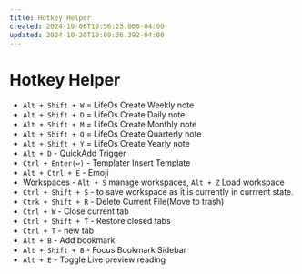 ```yaml
---
title: Hotkey Helper
created: 2024-10-06T10:56:23.000-04:00
updated: 2024-10-20T10:09:36.392-04:00
---
```


# Hotkey Helper

- `Alt + Shift + W` = LifeOs Create Weekly note
- `Alt + Shift + D` = LifeOs Create Daily note
- `Alt + Shift + M` = LifeOs Create Monthly note
- `Alt + Shift + Q` = LifeOs Create Quarterly note
- `Alt + Shift + Y` = LifeOs Create Yearly note
- `Alt + D` - QuickAdd Trigger
- `Ctrl + Enter(↩️)` - Templater Insert Template
- `Alt + Ctrl + E` - Emoji
- Workspaces - `Alt + S` manage workspaces, `Alt + Z` Load workspace
- `Ctrl + Shift + S` - to save workspace as it is currently in currrent state.
- `Ctrk + Shift + R` - Delete Current File(Move to trash)
- `Ctrl + W` - Close current tab
- `Ctrl + Shift + T` - Restore closed tabs
- `Ctrl + T` - new tab
- `Alt + B` - Add bookmark
- `Alt + Shift + B` - Focus Bookmark Sidebar
- `Alt + E` - Toggle Live preview reading